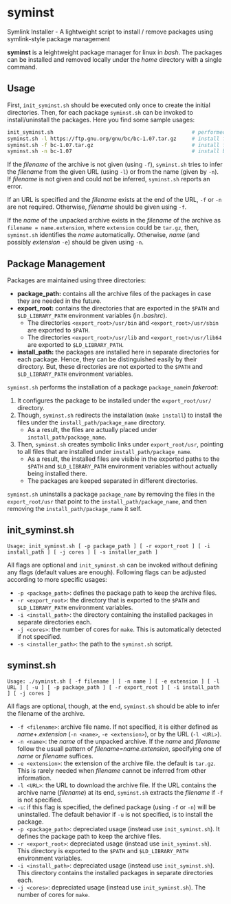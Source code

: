 # syminst
Symlink Installer - A lightweight script to install / remove packages using symlink-style package management

**syminst** is a leightweight package manager for linux in _bash_. The packages can be installed and removed locally under the *home* directory with a single command. 

## Usage
First, `init_syminst.sh` should be executed only once to create the initial directories. Then, for each package `syminst.sh` can be invoked to install/uninstall the packages. Here you find some sample usages:
```sh
init_syminst.sh                                             # performed only once
syminst.sh -l https://ftp.gnu.org/gnu/bc/bc-1.07.tar.gz     # install from the URL (archive will be downloaded)
syminst.sh -f bc-1.07.tar.gz                                # install from the archive file (archive file should be available)
syminst.sh -n bc-1.07                                       # install by the name (archive file should be available)
```
If the _filename_ of the archive is not given (using `-f`), `syminst.sh` tries to infer the _filename_ from the given URL (using `-l`) or from the name (given by `-n`). If _filename_ is not given and could not be inferred, `syminst.sh` reports an error.

If an URL is specified and the _filename_ exists at the end of the URL, `-f` or `-n` are not required. Otherwise, _filename_ should be given using `-f`.

If the _name_ of the unpacked archive exists in the _filename_ of the archive as `filename = name.extension`, where `extension` could be `tar.gz`, then, `syminst.sh` identifies the _name_ automatically. Otherwise, _name_ (and possibly _extension_ `-e`) should be given using `-n`.



## Package Management

Packages are maintained using three directories:
- **package_path:** contains all the archive files of the packages in case they are needed in the future.
- **export_root:** contains the directories that are exported in the `$PATH` and `$LD_LIBRARY_PATH` environment variables (in _.bashrc_).
  - The directories `<export_root>/usr/bin` and `<export_root>/usr/sbin` are exported to `$PATH`. 
  - The directories `<export_root>/usr/lib` and `<export_root>/usr/lib64` are exported to `$LD_LIBRARY_PATH`. 
- **install_path:** the packages are installed here in separate directories for each package. Hence, they can be distinguished easily by their directory. But, these directories are not exported to the `$PATH` and `$LD_LIBRARY_PATH` environment variables.

`syminst.sh` performs the installation of a package `package_name`in _fakeroot_: 
1. It configures the package to be installed under the `export_root/usr/` directory. 
2. Though, `syminst.sh` redirects the installation (`make install`) to install the files under the `install_path/package_name` directory. 
    - As a result, the files are actually placed under `install_path/package_name`.
4. Then, `syminst.sh` creates symbolic links under `export_root/usr`, pointing to all files that are installed under `install_path/package_name`. 
    - As a result, the installed files are visible in the exported paths to the `$PATH` and `$LD_LIBRARY_PATH` environment variables without actually being installed there. 
    - The packages are keeped separated in different directories. 

`syminst.sh` uninstalls a package `package_name` by removing the files in the `export_root/usr` that point to the `install_path/package_name`, and then removing the `install_path/package_name` it self.


## init_syminst.sh

`Usage: init_syminst.sh [ -p package_path ] [ -r export_root ] [ -i install_path ] [ -j cores ] [ -s installer_path ]`

All flags are optional and `init_syminst.sh` can be invoked without defining any flags (default values are enough). Following flags can be adjusted according to more specific usages:
- `-p <package_path>`: defines the package path to keep the archive files.
- `-r <export_root>`: the directory that is exported to the `$PATH` and `$LD_LIBRARY_PATH` environment variables.
- `-i <install_path>`: the directory containing the installed packages in separate directories each.
- `-j <cores>`: the number of cores for `make`. This is automatically detected if not specified.
- `-s <installer_path>`: the path to the `syminst.sh` script.

## syminst.sh

`Usage: ./syminst.sh [ -f filename ] [ -n name ] [ -e extension ] [ -l URL ] [ -u ] [ -p package_path ] [ -r export_root ] [ -i install_path ] [ -j cores ]`

All flags are optional, though, at the end, `syminst.sh` should be able to infer the filename of the archive.
- `-f <filename>`: archive file name. If not specified, it is either defined as _name_+._extension_ (`-n <name>`, `-e <extension>`), or by the URL (`-l <URL>`).
- `-n <name>`: the _name_ of the unpacked archive. If the _name_ and _filename_ follow the usuall pattern of _filename=name.extension_, specifying one of _name_ or _filename_ suffices.
- `-e <extension>`: the extension of the archive file. the default is `tar.gz`. This is rarely needed when _filename_ cannot be inferred from other information.
- `-l <URL>`: the URL to download the archive file. If the URL contains the archive name (_filename_) at its end, `syminst.sh` extracts the _filename_ if `-f` is not specified.
- `-u`: if this flag is specified, the defined package (using `-f` or `-n`) will be uninstalled. The default behavior if `-u` is not specified, is to install the package.
- `-p <package_path>`: depreciated usage (instead use `init_syminst.sh`). It defines the package path to keep the archive files.
- `-r <export_root>`: depreciated usage (instead use `init_syminst.sh`). This directory is exported to the `$PATH` and `$LD_LIBRARY_PATH` environment variables.
- `-i <install_path>`: depreciated usage (instead use `init_syminst.sh`). This directory contains the installed packages in separate directories each.
- `-j <cores>`: depreciated usage (instead use `init_syminst.sh`). The number of cores for `make`.
